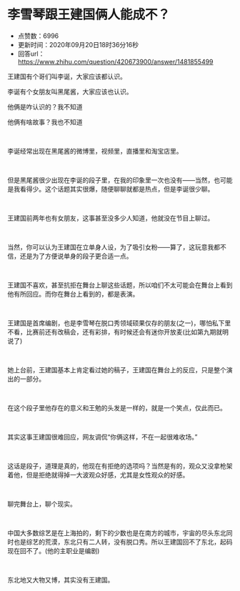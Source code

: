 # 李雪琴跟王建国俩人能成不？
- 点赞数：6996
- 更新时间：2020年09月20日18时36分16秒
- 回答url：https://www.zhihu.com/question/420673900/answer/1481855499
<body>
 <p data-pid="C-fF92XC">王建国有个哥们叫李诞，大家应该都认识。</p>
 <p data-pid="hQ4e0tQb">李诞有个女朋友叫黑尾酱，大家应该也认识。</p>
 <p data-pid="pBktP_XV">他俩是咋认识的？我不知道</p>
 <p data-pid="AvXCqBNf">他俩有啥故事？我也不知道</p>
 <p class="ztext-empty-paragraph"><br></p>
 <p data-pid="-ww4352j">李诞经常出现在黑尾酱的微博里，视频里，直播里和淘宝店里。</p>
 <p class="ztext-empty-paragraph"><br></p>
 <p data-pid="x6yW2oZz">但是黑尾酱很少出现在李诞的段子里，在我的印象里一次也没有——当然，也可能是我看得少。这个话题其实很爆，随便聊聊就都是热点，但是李诞很少聊。</p>
 <p class="ztext-empty-paragraph"><br></p>
 <p data-pid="mbNRqzTF">王建国前两年也有女朋友，这事甚至没多少人知道，他就没在节目上聊过。</p>
 <p class="ztext-empty-paragraph"><br></p>
 <p data-pid="1AN7UXHA">当然，你可以认为王建国在立单身人设，为了吸引女粉——算了，这玩意我都不信，还是为了方便说单身的段子更合适一点。</p>
 <p class="ztext-empty-paragraph"><br></p>
 <p data-pid="3_S5GZxh">王建国不喜欢，甚至抗拒在舞台上聊这些话题，所以咱们不太可能会在舞台上看到他有所回应。而你在舞台上看到的，都是表演。</p>
 <p class="ztext-empty-paragraph"><br></p>
 <p data-pid="iuil2PR1">王建国是首席编剧，也是李雪琴在脱口秀领域硕果仅存的朋友(之一)，哪怕私下里不看，比赛前还有改稿会，还有彩排，有时候还会有迷你开放麦(比如第九期就明说了)</p>
 <p class="ztext-empty-paragraph"><br></p>
 <p data-pid="_fceP9rF">她上台前，王建国基本上肯定看过她的稿子，王建国在舞台上的反应，只是整个演出的一部分。</p>
 <p class="ztext-empty-paragraph"><br></p>
 <p data-pid="55kGaLfn">在这个段子里他存在的意义和王勉的头发是一样的，就是一个笑点，仅此而已。</p>
 <p class="ztext-empty-paragraph"><br></p>
 <p data-pid="MdDQKUbP">其实这事王建国很难回应，网友调侃“你俩这样，不在一起很难收场。”</p>
 <p class="ztext-empty-paragraph"><br></p>
 <p data-pid="tI6AYKkg">这话是段子，道理是真的，他现在有拒绝的选项吗？当然是有的，观众又没拿枪架着他，但是拒绝就得掉一大波观众好感，尤其是女性观众的好感。</p>
 <p class="ztext-empty-paragraph"><br></p>
 <p data-pid="QW9gk0jf">聊完舞台上，聊个现实。</p>
 <p class="ztext-empty-paragraph"><br></p>
 <p data-pid="jBJzaf1J">中国大多数综艺是在上海拍的，剩下的少数也是在南方的城市，宇宙的尽头东北同时也是综艺的荒漠，东北只有二人转，没有脱口秀。所以王建国回不了东北，起码现在回不了。(他的主职业是编剧)</p>
 <p class="ztext-empty-paragraph"><br></p>
 <p data-pid="Z_kPPCZ1">东北地又大物又博，其实没有王建国。</p>
</body>